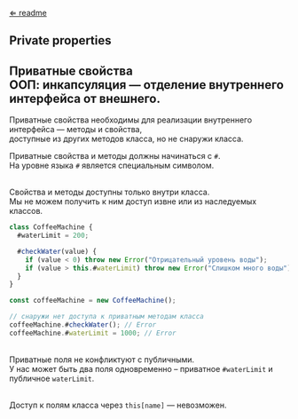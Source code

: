 [⇐ readme](../readme.md)

## Private properties

Приватные свойства
<br>ООП: инкапсуляция — отделение внутреннего интерфейса от внешнего.
---

Приватные свойства необходимы для реализации внутреннего интерфейса — методы и свойства, 
<br>доступные из других методов класса, но не снаружи класса.

Приватные свойства и методы должны начинаться с `#`. 
<br>На уровне языка `#` является специальным символом.

<br>Свойства и методы доступны только внутри класса. 
<br>Мы не можем получить к ним доступ извне или из наследуемых классов.

```js
class CoffeeMachine {
  #waterLimit = 200;

  #checkWater(value) {
    if (value < 0) throw new Error("Отрицательный уровень воды");
    if (value > this.#waterLimit) throw new Error("Слишком много воды");
  }
}

const coffeeMachine = new CoffeeMachine();

// снаружи нет доступа к приватным методам класса
coffeeMachine.#checkWater(); // Error
coffeeMachine.#waterLimit = 1000; // Error
```

<br>Приватные поля не конфликтуют с публичными. 
<br>У нас может быть два поля одновременно – приватное `#waterLimit` и публичное `waterLimit`.

<br>Доступ к полям класса через `this[name]` — невозможен.
